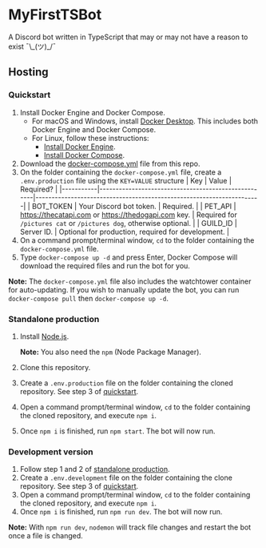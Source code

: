 # MyFirstTSBot
A Discord bot written in TypeScript that may or may not have a reason to exist ¯\\\_(ツ)_/¯

## Hosting
### Quickstart
1. Install Docker Engine and Docker Compose.
   - For macOS and Windows, install [Docker Desktop](https://www.docker.com/get-started). This includes both Docker Engine and Docker Compose.
   - For Linux, follow these instructions:
     - [Install Docker Engine](https://docs.docker.com/engine/install/).
     - [Install Docker Compose](https://docs.docker.com/compose/install/).
2. Download the [docker-compose.yml](/docker-compose.yml) file from this repo.
3. On the folder containing the `docker-compose.yml` file, create a `.env.production` file using the `KEY=VALUE` structure
   | Key       | Value                                               | Required?                                                            |
   |-----------|-----------------------------------------------------|----------------------------------------------------------------------|
   | BOT_TOKEN | Your Discord bot token.                             | Required.                                                            |
   | PET_API   | https://thecatapi.com or https://thedogapi.com key. | Required for `/pictures cat` or `/pictures dog`, otherwise optional. |
   | GUILD_ID  | Server ID.                                          | Optional for production, required for development.                   |
4. On a command prompt/terminal window, `cd` to the folder containing the `docker-compose.yml` file.
5. Type `docker-compose up -d` and press Enter, Docker Compose will download the required files and run the bot for you.

**Note:** The `docker-compose.yml` file also includes the watchtower container for auto-updating. If you wish to manually update the bot, you can run `docker-compose pull` then `docker-compose up -d`.

### Standalone production
1. Install [Node.js](https://nodejs.org/en/).

   **Note:** You also need the `npm` (Node Package Manager).

2. Clone this repository.
3. Create a `.env.production` file on the folder containing the cloned repository. See step 3 of [quickstart](#quickstart).
4. Open a command prompt/terminal window, `cd` to the folder containing the cloned repository, and execute `npm i`.
5. Once `npm i` is finished, run `npm start`. The bot will now run.

### Development version
1. Follow step 1 and 2 of [standalone production](#standalone-production).
2. Create a `.env.development` file on the folder containing the clone repository. See step 3 of [quickstart](#quickstart).
3. Open a command prompt/terminal window, `cd` to the folder containing the cloned repository, and execute `npm i`.
4. Once `npm i` is finished, run `npm run dev`. The bot will now run.

**Note:** With `npm run dev`, `nodemon` will track file changes and restart the bot once a file is changed.
